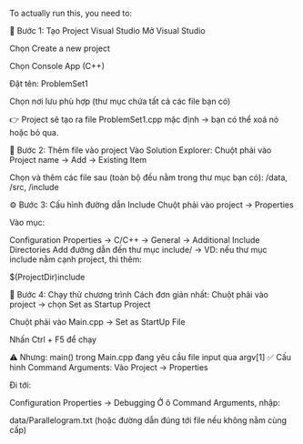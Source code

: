 To actually run this, you need to:

🧱 Bước 1: Tạo Project Visual Studio Mở Visual Studio

Chọn Create a new project

Chọn Console App (C++)

Đặt tên: ProblemSet1

Chọn nơi lưu phù hợp (thư mục chứa tất cả các file bạn có)

👉 Project sẽ tạo ra file ProblemSet1.cpp mặc định → bạn có thể xoá nó hoặc bỏ qua.

📂 Bước 2: Thêm file vào project Vào Solution Explorer: Chuột phải vào Project name → Add → Existing Item

Chọn và thêm các file sau (toàn bộ đều nằm trong thư mục bạn có): /data, /src, /include

⚙️ Bước 3: Cấu hình đường dẫn Include Chuột phải vào project → Properties

Vào mục:

Configuration Properties → C/C++ → General → Additional Include Directories Add đường dẫn đến thư mục include/ → VD: nếu thư mục include nằm cạnh project, thì thêm:

$(ProjectDir)include

🧪 Bước 4: Chạy thử chương trình Cách đơn giản nhất: Chuột phải vào project → chọn Set as Startup Project

Chuột phải vào Main.cpp → Set as StartUp File

Nhấn Ctrl + F5 để chạy

⚠️ Nhưng: main() trong Main.cpp đang yêu cầu file input qua argv[1] ✅ Cấu hình Command Arguments: Vào Project → Properties

Đi tới:

Configuration Properties → Debugging Ở ô Command Arguments, nhập:

data/Parallelogram.txt (hoặc đường dẫn đúng tới file nếu không nằm cùng cấp)
